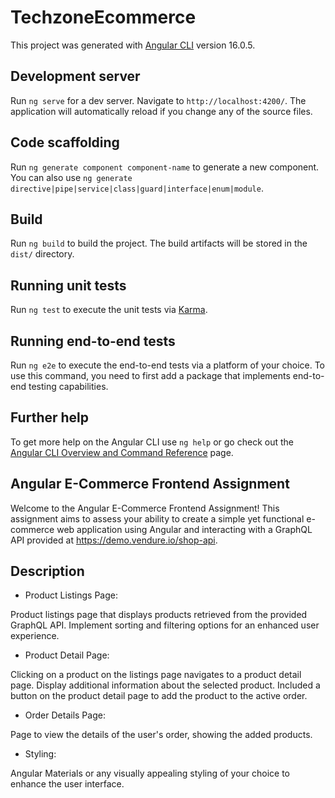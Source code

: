 # TechzoneEcommerce

This project was generated with [Angular CLI](https://github.com/angular/angular-cli) version 16.0.5.

## Development server

Run `ng serve` for a dev server. Navigate to `http://localhost:4200/`. The application will automatically reload if you change any of the source files.

## Code scaffolding

Run `ng generate component component-name` to generate a new component. You can also use `ng generate directive|pipe|service|class|guard|interface|enum|module`.

## Build

Run `ng build` to build the project. The build artifacts will be stored in the `dist/` directory.

## Running unit tests

Run `ng test` to execute the unit tests via [Karma](https://karma-runner.github.io).

## Running end-to-end tests

Run `ng e2e` to execute the end-to-end tests via a platform of your choice. To use this command, you need to first add a package that implements end-to-end testing capabilities.

## Further help

To get more help on the Angular CLI use `ng help` or go check out the [Angular CLI Overview and Command Reference](https://angular.io/cli) page.

## Angular E-Commerce Frontend Assignment

Welcome to the Angular E-Commerce Frontend Assignment! This assignment aims to assess your ability to create a simple yet functional e-commerce web application using Angular and interacting with a GraphQL API provided at https://demo.vendure.io/shop-api.

## Description

- Product Listings Page:

Product listings page that displays products retrieved from the provided GraphQL API.
Implement sorting and filtering options for an enhanced user experience.

- Product Detail Page:

Clicking on a product on the listings page navigates to a product detail page.
Display additional information about the selected product.
Included a button on the product detail page to add the product to the active order.

- Order Details Page:

Page to view the details of the user's order, showing the added products.

- Styling:

Angular Materials or any visually appealing styling of your choice to enhance the user interface.
